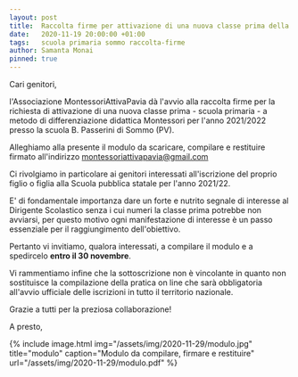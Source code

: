 ```yaml
---
layout: post
title:  Raccolta firme per attivazione di una nuova classe prima della scuola primaria per l'anno scolastico 2021/22
date:   2020-11-19 20:00:00 +01:00
tags:   scuola primaria sommo raccolta-firme
author: Samanta Monai
pinned: true
---
```


Cari genitori,

l'Associazione MontessoriAttivaPavia dà l'avvio alla raccolta firme per la richiesta di attivazione di una nuova classe prima - scuola primaria - a metodo di differenziazione didattica Montessori per l'anno 2021/2022 presso la scuola B. Passerini di Sommo (PV).

Alleghiamo alla presente il modulo da scaricare, compilare e restituire firmato all'indirizzo montessoriattivapavia@gmail.com

Ci rivolgiamo in particolare ai genitori interessati all'iscrizione del proprio figlio o figlia alla Scuola pubblica statale per l'anno 2021/22.

E' di fondamentale importanza dare un forte e nutrito segnale di interesse al Dirigente Scolastico senza i cui numeri la classe prima potrebbe non avviarsi, per questo motivo ogni manifestazione di interesse è un passo essenziale per il raggiungimento dell'obiettivo.

Pertanto vi invitiamo, qualora interessati, a compilare il modulo e a spedircelo **entro il 30 novembre**.

Vi rammentiamo infine che la sottoscrizione non è vincolante in quanto non sostituisce la compilazione della pratica on line che sarà obbligatoria all'avvio ufficiale delle iscrizioni in tutto il territorio nazionale.

Grazie a tutti per la preziosa collaborazione!


A presto,


{% include image.html img="/assets/img/2020-11-29/modulo.jpg" title="modulo" caption="Modulo da compilare, firmare e restituire" url="/assets/img/2020-11-29/modulo.pdf" %}
